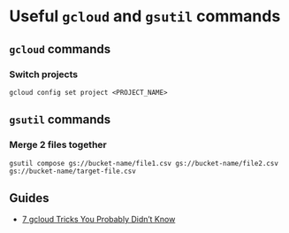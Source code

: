 # Useful `gcloud` and `gsutil` commands

## `gcloud` commands

### Switch projects
`gcloud config set project <PROJECT_NAME>`


## `gsutil` commands

### Merge 2 files together
`gsutil compose gs://bucket-name/file1.csv gs://bucket-name/file2.csv gs://bucket-name/target-file.csv`

## Guides
- [7 gcloud Tricks You Probably Didn’t Know](https://medium.com/google-cloud/7-gcloud-tricks-you-probably-didnt-know-7f64a16869e7)
